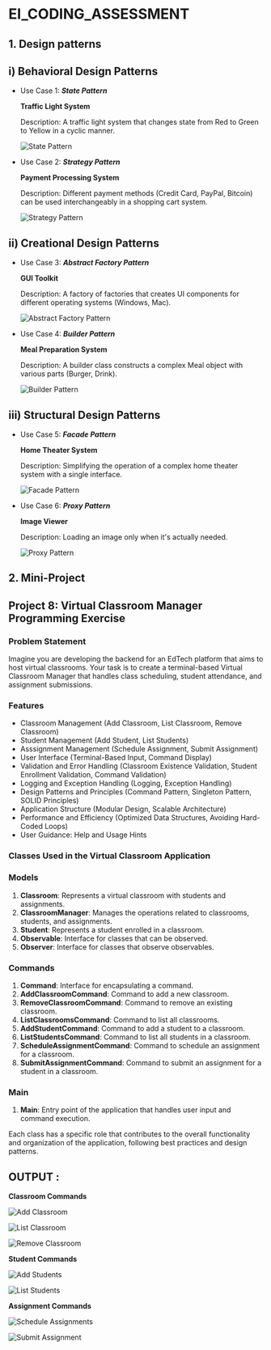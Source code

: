 # EI_CODING_ASSESSMENT

## 1. Design patterns

## i) Behavioral Design Patterns

- Use Case 1: **_State Pattern_**

  **Traffic Light System**

  Description: A traffic light system that changes state from Red to Green to Yellow in a cyclic manner.

  ![State Pattern](./Exercise%201/output/StatePattern.png)

- Use Case 2: **_Strategy Pattern_**

  **Payment Processing System**

  Description: Different payment methods (Credit Card, PayPal, Bitcoin) can be used interchangeably in a shopping cart system.

  ![Strategy Pattern](./Exercise%201/output/StrategyPattern.png)

## ii) Creational Design Patterns

- Use Case 3: **_Abstract Factory Pattern_**

  **GUI Toolkit**

  Description: A factory of factories that creates UI components for different operating systems (Windows, Mac).

  ![Abstract Factory Pattern](./Exercise%201/output/AbstractFactoryPattern.png)

- Use Case 4: **_Builder Pattern_**

  **Meal Preparation System**

  Description: A builder class constructs a complex Meal object with various parts (Burger, Drink).

  ![Builder Pattern](./Exercise%201/output/BuilderPattern.png)

## iii) Structural Design Patterns

- Use Case 5: **_Facade Pattern_**

  **Home Theater System**

  Description: Simplifying the operation of a complex home theater system with a single interface.

  ![Facade Pattern](./Exercise%201/output/FacadePattern.png)

- Use Case 6: **_Proxy Pattern_**

  **Image Viewer**

  Description: Loading an image only when it's actually needed.

  ![Proxy Pattern](./Exercise%201/output/ProxyPattern.png)

## 2. Mini-Project

## Project 8: Virtual Classroom Manager Programming Exercise

### Problem Statement

Imagine you are developing the backend for an EdTech platform that aims to host virtual classrooms. Your task is to create a terminal-based Virtual Classroom Manager that handles class scheduling, student attendance, and assignment submissions.

### Features

- Classroom Management (Add Classroom, List Classroom, Remove Classroom)
- Student Management (Add Student, List Students)
- Asssignment Management (Schedule Assignment, Submit Assignment)
- User Interface (Terminal-Based Input, Command Display)
- Validation and Error Handling (Classroom Existence Validation, Student Enrollment Validation, Command Validation)
- Logging and Exception Handling (Logging, Exception Handling)
- Design Patterns and Principles (Command Pattern, Singleton Pattern, SOLID Principles)
- Application Structure (Modular Design, Scalable Architecture)
- Performance and Efficiency (Optimized Data Structures, Avoiding Hard-Coded Loops)
- User Guidance: Help and Usage Hints

### Classes Used in the Virtual Classroom Application

### Models

1. **Classroom**: Represents a virtual classroom with students and assignments.
2. **ClassroomManager**: Manages the operations related to classrooms, students, and assignments.
3. **Student**: Represents a student enrolled in a classroom.
4. **Observable**: Interface for classes that can be observed.
5. **Observer**: Interface for classes that observe observables.

### Commands

1. **Command**: Interface for encapsulating a command.
2. **AddClassroomCommand**: Command to add a new classroom.
3. **RemoveClassroomCommand**: Command to remove an existing classroom.
4. **ListClassroomsCommand**: Command to list all classrooms.
5. **AddStudentCommand**: Command to add a student to a classroom.
6. **ListStudentsCommand**: Command to list all students in a classroom.
7. **ScheduleAssignmentCommand**: Command to schedule an assignment for a classroom.
8. **SubmitAssignmentCommand**: Command to submit an assignment for a student in a classroom.

### Main

1. **Main**: Entry point of the application that handles user input and command execution.

Each class has a specific role that contributes to the overall functionality and organization of the application, following best practices and design patterns.

## OUTPUT :

**Classroom Commands**

![Add Classroom](./Exercise%202/output/AddClassroom.png)

![List Classroom](./Exercise%202/output/ListClassroom.png)

![Remove Classroom](./Exercise%202/output/RemoveClassroom.png)

**Student Commands**

![Add Students](./Exercise%202/output/AddStudents.png)

![List Students](./Exercise%202/output/ListStudents.png)

**Assignment Commands**

![Schedule Assignments](./Exercise%202/output/ScheduleAssignment.png)

![Submit Assignment](./Exercise%202/output/SubmitAssignment.png)
